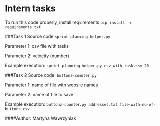 # Intern tasks

To run this code properly, install requirements
```pip install -r requirements.txt```

###Task 1
Source code:```sprint-planning-helper.py```

Parameter 1: csv file with tasks

Parameter 2: velocity (number)

Example execution:
```sprint-planning-helper.py csv_with_task.csv 20```

###Task 2
Source code: ```buttonz-counter.py```

Parameter 1: name of file with website names

Parameter 2: name of file to save

Example execution: ```buttonz-counter.py addresses.txt file-with-no-of-buttons.csv```


####Author:
Martyna Wawrzyniak